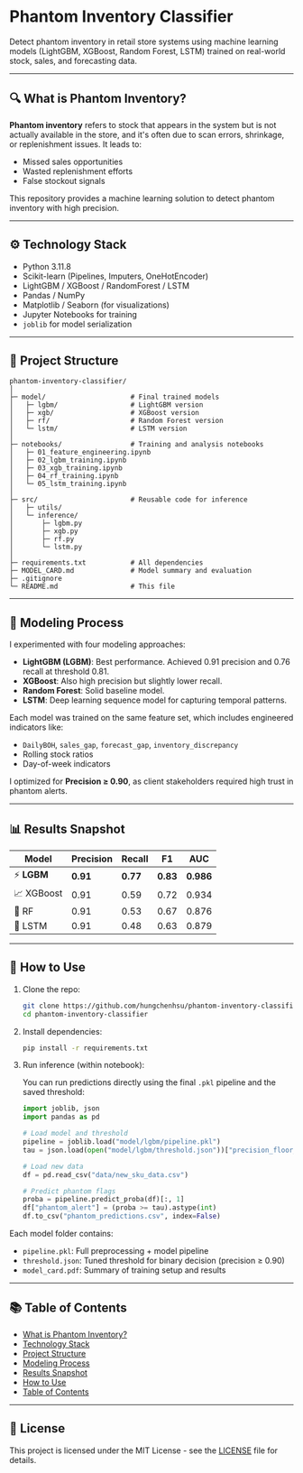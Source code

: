 # Phantom Inventory Classifier

Detect phantom inventory in retail store systems using machine learning models (LightGBM, XGBoost, Random Forest, LSTM) trained on real-world stock, sales, and forecasting data.

---

## 🔍 What is Phantom Inventory?

**Phantom inventory** refers to stock that appears in the system but is not actually available in the store, and it's often due to scan errors, shrinkage, or replenishment issues. It leads to:

- Missed sales opportunities
- Wasted replenishment efforts
- False stockout signals

This repository provides a machine learning solution to detect phantom inventory with high precision.

---

## ⚙️ Technology Stack

- Python 3.11.8
- Scikit-learn (Pipelines, Imputers, OneHotEncoder)
- LightGBM / XGBoost / RandomForest / LSTM
- Pandas / NumPy
- Matplotlib / Seaborn (for visualizations)
- Jupyter Notebooks for training
- `joblib` for model serialization

---

## 🚀 Project Structure


```text
phantom-inventory-classifier/
│
├─ model/                     # Final trained models
│   ├─ lgbm/                  # LightGBM version
│   ├─ xgb/                   # XGBoost version
│   ├─ rf/                    # Random Forest version
│   └─ lstm/                  # LSTM version
│
├─ notebooks/                 # Training and analysis notebooks
│   ├─ 01_feature_engineering.ipynb
│   ├─ 02_lgbm_training.ipynb
│   ├─ 03_xgb_training.ipynb
│   ├─ 04_rf_training.ipynb
│   └─ 05_lstm_training.ipynb
│
├─ src/                       # Reusable code for inference
│   ├─ utils/
│   └─ inference/
│       ├─ lgbm.py
│       ├─ xgb.py
│       ├─ rf.py
│       └─ lstm.py
│
├─ requirements.txt           # All dependencies
├─ MODEL_CARD.md              # Model summary and evaluation
├─ .gitignore
└─ README.md                  # This file
```

---

## 🌟 Modeling Process

I experimented with four modeling approaches:

- **LightGBM (LGBM)**: Best performance. Achieved 0.91 precision and 0.76 recall at threshold 0.81.
- **XGBoost**: Also high precision but slightly lower recall.
- **Random Forest**: Solid baseline model.
- **LSTM**: Deep learning sequence model for capturing temporal patterns.

Each model was trained on the same feature set, which includes engineered indicators like:

- `DailyBOH`, `sales_gap`, `forecast_gap`, `inventory_discrepancy`
- Rolling stock ratios
- Day-of-week indicators

I optimized for **Precision ≥ 0.90**, as client stakeholders required high trust in phantom alerts.

---

## 📊 Results Snapshot

| Model    | Precision | Recall | F1   | AUC   |
|----------|-----------|--------|------|-------|
| ⚡️ **LGBM**     | **0.91**  | **0.77**   | **0.83** | **0.986** |
| 📈 XGBoost  | 0.91      | 0.59   | 0.72 | 0.934 |
| 🌳 RF       | 0.91      | 0.53   | 0.67 | 0.876 |
| 🧠 LSTM     | 0.91      | 0.48   | 0.63 | 0.879 |

---

## 🧪 How to Use

1. Clone the repo:
    ```bash
    git clone https://github.com/hungchenhsu/phantom-inventory-classifier.git
    cd phantom-inventory-classifier
    ```

2. Install dependencies:
    ```bash
    pip install -r requirements.txt
    ```

3. Run inference (within notebook):

    You can run predictions directly using the final `.pkl` pipeline and the saved threshold:

    ```python
    import joblib, json
    import pandas as pd

    # Load model and threshold
    pipeline = joblib.load("model/lgbm/pipeline.pkl")
    tau = json.load(open("model/lgbm/threshold.json"))["precision_floor_threshold"]

    # Load new data
    df = pd.read_csv("data/new_sku_data.csv")

    # Predict phantom flags
    proba = pipeline.predict_proba(df)[:, 1]
    df["phantom_alert"] = (proba >= tau).astype(int)
    df.to_csv("phantom_predictions.csv", index=False)
    ```


Each model folder contains:

- `pipeline.pkl`: Full preprocessing + model pipeline
- `threshold.json`: Tuned threshold for binary decision (precision ≥ 0.90)
- `model_card.pdf`: Summary of training setup and results

---

## 📚 Table of Contents

- [What is Phantom Inventory?](#-what-is-phantom-inventory)
- [Technology Stack](#️-technology-stack)
- [Project Structure](#-project-structure)
- [Modeling Process](#-modeling-process)
- [Results Snapshot](#-%EF%B8%8F-results-snapshot)
- [How to Use](#-how-to-use)
- [Table of Contents](#-table-of-contents)

---

## 📄 License

This project is licensed under the MIT License - see the [LICENSE](LICENSE) file for details.
